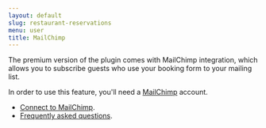 ```yaml
---
layout: default
slug: restaurant-reservations
menu: user
title: MailChimp 
---
```

The premium version of the plugin comes with MailChimp integration, which allows you to subscribe guests who use your booking form to your mailing list.

In order to use this feature, you'll need a [MailChimp](http://mailchimp.com) account.

- [Connect to MailChimp](connect).
- [Frequently asked questions](faq).
